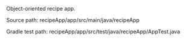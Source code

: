 Object-oriented recipe app.

Source path:
recipeApp/app/src/main/java/recipeApp

Gradle test path:
recipeApp/app/src/test/java/recipeApp/AppTest.java

